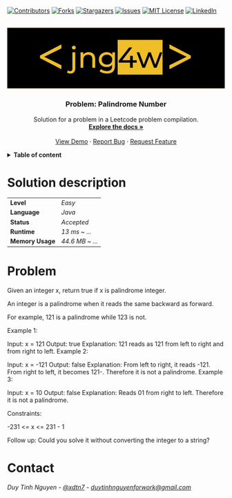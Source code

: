 [projectname]:  leetcode-leetcodeCompilation-cpp_java
[projectauthor]: jng4w
[linkedin]: xdtn7

<!-- PROJECT SHIELDS -->
<!--
*** I'm using markdown "reference style" links for readability.
*** Reference links are enclosed in brackets [ ] instead of parentheses ( ).
*** See the bottom of this document for the declaration of the reference variables
*** for contributors-url, forks-url, etc. This is an optional, concise syntax you may use.
*** https://www.markdownguide.org/basic-syntax/#reference-style-links
-->
[![Contributors][contributors-shield]][contributors-url]
[![Forks][forks-shield]][forks-url]
[![Stargazers][stars-shield]][stars-url]
[![Issues][issues-shield]][issues-url]
[![MIT License][license-shield]][license-url]
[![LinkedIn][linkedin-shield]][linkedin-url]

<!-- PROJECT LOGO -->
<br />
<div align="center">
  <a href="https://github.com/jng4w">
    <img src="../../resources/jng4w.jpg" alt="Logo" >
  </a>

  <h3 align="center">Problem: Palindrome Number</h3>

  <p align="center">
    Solution for a problem in a Leetcode problem compilation.
    <br />
    <a href=""><strong>Explore the docs »</strong></a>
    <br />
    <br />
    <a href="">View Demo</a>
    ·
    <a href="">Report Bug</a>
    ·
    <a href="">Request Feature</a>
  </p>
</div>

<!-- TABLE OF CONTENTS -->
<details>
<summary><b>Table of content</b></summary>
<ol>
    <li>
      <a href="#solution-description">Solution description</a>
    </li>
    <li>
      <a href="#problem">Problem</a>
    </li>
    <li>
      <a href="#contact">Contact</a>
    </li>
  </ol>
</details>

# Solution description

|  |  |
| :--- | :--- |
| **Level**| *Easy* |
| **Language** | *Java* |
| **Status** | *Accepted* |
| **Runtime** | *13 ms ~ ...* |
| **Memory Usage**| *44.6 MB ~ ...* |


# Problem
Given an integer x, return true if x is palindrome integer.

An integer is a palindrome when it reads the same backward as forward.

For example, 121 is a palindrome while 123 is not.
 

Example 1:

Input: x = 121
Output: true
Explanation: 121 reads as 121 from left to right and from right to left.
Example 2:

Input: x = -121
Output: false
Explanation: From left to right, it reads -121. From right to left, it becomes 121-. Therefore it is not a palindrome.
Example 3:

Input: x = 10
Output: false
Explanation: Reads 01 from right to left. Therefore it is not a palindrome.
 

Constraints:

-231 <= x <= 231 - 1
 

Follow up: Could you solve it without converting the integer to a string?

# Contact
*Duy Tinh Nguyen - [@xdtn7](https://www.linkedin.com/in/xdtn7/) - duytinhnguyenforwork@gmail.com*


<!-- MARKDOWN LINKS & IMAGES -->
<!-- https://www.markdownguide.org/basic-syntax/#reference-style-links -->
[projectname]:  leetcode-leetcodeCompilation-cpp_java
[contributors-shield]: https://img.shields.io/github/contributors/jng4w/leetcode-leetcodeCompilation-cpp_java.svg?style=for-the-badge
[contributors-url]: https://github.com/jng4w/leetcode-leetcodeCompilation-cpp_java/graphs/contributors
[forks-shield]: https://img.shields.io/github/forks/jng4w/leetcode-leetcodeCompilation-cpp_java.svg?style=for-the-badge
[forks-url]: https://github.com/jng4w/leetcode-leetcodeCompilation-cpp_java/network/members
[stars-shield]: https://img.shields.io/github/stars/jng4w/leetcode-leetcodeCompilation-cpp_java.svg?style=for-the-badge
[stars-url]: https://github.com/jng4w/leetcode-leetcodeCompilation-cpp_java/stargazers
[issues-shield]: https://img.shields.io/github/issues/jng4w/leetcode-leetcodeCompilation-cpp_java.svg?style=for-the-badge
[issues-url]: https://github.com/jng4w/leetcode-leetcodeCompilation-cpp_java/issues
[license-shield]: https://img.shields.io/github/license/jng4w/leetcode-leetcodeCompilation-cpp_java.svg?style=for-the-badge
[license-url]: https://github.com/jng4w/leetcode-leetcodeCompilation-cpp_java/blob/master/LICENSE.txt
[linkedin-shield]: https://img.shields.io/badge/-LinkedIn-black.svg?style=for-the-badge&logo=linkedin&colorB=555
[linkedin-url]: https://linkedin.com/in/xdtn7
[product-screenshot]: images/screenshot.png
[Next.js]: https://img.shields.io/badge/next.js-000000?style=for-the-badge&logo=nextdotjs&logoColor=white
[Next-url]: https://nextjs.org/
[React.js]: https://img.shields.io/badge/React-20232A?style=for-the-badge&logo=react&logoColor=61DAFB
[React-url]: https://reactjs.org/
[Vue.js]: https://img.shields.io/badge/Vue.js-35495E?style=for-the-badge&logo=vuedotjs&logoColor=4FC08D
[Vue-url]: https://vuejs.org/
[Angular.io]: https://img.shields.io/badge/Angular-DD0031?style=for-the-badge&logo=angular&logoColor=white
[Angular-url]: https://angular.io/
[Svelte.dev]: https://img.shields.io/badge/Svelte-4A4A55?style=for-the-badge&logo=svelte&logoColor=FF3E00
[Svelte-url]: https://svelte.dev/
[Laravel.com]: https://img.shields.io/badge/Laravel-FF2D20?style=for-the-badge&logo=laravel&logoColor=white
[Laravel-url]: https://laravel.com
[Bootstrap.com]: https://img.shields.io/badge/Bootstrap-563D7C?style=for-the-badge&logo=bootstrap&logoColor=white
[Bootstrap-url]: https://getbootstrap.com
[JQuery.com]: https://img.shields.io/badge/jQuery-0769AD?style=for-the-badge&logo=jquery&logoColor=white
[JQuery-url]: https://jquery.com 